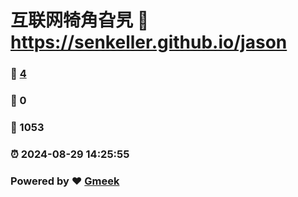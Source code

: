 # 互联网犄角旮旯 :link: https://senkeller.github.io/jason 
### :page_facing_up: [4](https://senkeller.github.io/jason/tag.html) 
### :speech_balloon: 0 
### :hibiscus: 1053 
### :alarm_clock: 2024-08-29 14:25:55 
### Powered by :heart: [Gmeek](https://github.com/Meekdai/Gmeek)
